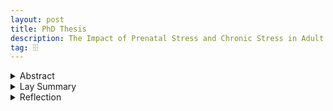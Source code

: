 ```yaml
---
layout: post
title: PhD Thesis
description: The Impact of Prenatal Stress and Chronic Stress in Adult Rats on the Brain, Behaviour and Gut Microbiome
tag: 🗄️
---
```


<details markdown="1">
<summary>Abstract</summary>

Repeated social stress experienced during pregnancy ‘programmes’ long-term changes in the offspring’s brain and behaviour which may prepare the offspring for an adverse postnatal environment. However, a ‘mismatch’ between the predicted and actual postnatal environment can result in maladaptation to stress. The effects of prenatal stress (PNS) are sexually dimorphic – for example, male, but not female PNS offspring display heightened anxiety-like behaviour, whereas hyperactivity of the hypothalamo-pituitary-adrenal (HPA) axis in response to stress is reported in both sexes. The mechanisms underlying the (mal)adaptive programming PNS induces are unclear, however, may result from changes to the offspring’s central GABAergic system, thereby impacting the inhibitory regulation GABA exerts on the HPA axis and central limbic areas that regulate anxiety-like behaviour. Moreover, recent advances in understanding the gut-brain axis provide an additional avenue of investigation regarding the long-term effects of PNS on other systems. The following key questions were addressed in this thesis: (1) Does PNS lead to resilient or vulnerable stress-related phenotypes when faced with additional chronic stress in adulthood; (2) is central GABAA receptor (GABAAR) subunit expression altered by PNS?; and (3) does PNS with or without additional chronic stress alter the gut microbiome or predispose offspring to dysbiosis? To address these questions, PNS offspring were generated by exposing pregnant dams to social stress on gestational days 16-20.

Here, PNS alone did not have any significant adverse effect on anxiety-like behaviour in the offspring, regardless of sex, however chronic stress (seven days variable stressors) in adulthood lead to reduced anxiety-like behaviour in both male and female PNS offspring. Moreover, there was a significant difference in plasma corticosterone concentrations following anxiety behavioural testing, with PNS females displaying reduced corticosterone secretion, regardless of chronic stress exposure; while male offspring exposed to chronic stress exhibited higher corticosterone concentrations. In addition, testosterone concentrations were significantly elevated by chronic stress alone. In females, estradiol was also significantly reduced by chronic stress, regardless of PNS status. The results suggest that the animals in this study may be exhibiting resiliency to adverse conditions (i.e. chronic stress) experienced in later life, which appears to be independent of HPA-axis activity.

In males, the GABAAR ⍺1 receptor subunit expression in the hippocampus was affected by both PNS and chronic stress (down-regulated). Whereas in the prefrontal cortex (PFC), there was an interaction between PNS and CS, wherein this subunit did not exhibit the PNS-only increase in expression. A similar effect was also seen for ⍺5 in the PVN of males, while an interaction prevented the PNS-only decrease in ⍺5 expression in the PFC. In females, PNS had significant effects on increasing the expression of ⍺1 in the hippocampus and amygdala (CeA, MeA), as well as the expression of ⍺5 in the PVN, hippocampus, and amygdala. Chronic stress had significant effects on ⍺1 expression in the hippocampus (decreased expression), ⍺2 expression in PFC (decreased), and ⍺5 in the PVN (increased). Finally, there was an interaction between PNS and CS increasing the expression of ⍺1 in the amygdala (BLA, BMA). Overall, the results suggest that PNS and chronic stress may influence inhibitory GABAergic control in key brain regions involved in mediating anxiety-like behaviour and regulating HPA axis activity.

In pregnant dams, the gut microbiome was not affected by social stress and the offspring’s microbiota were significantly different to those of the pregnant dams, suggesting that any dysbiosis in the adult offspring is independent of maternal gut microbiome changes. Analysis of fecal samples taken from offspring exposed to chronic stress, as well as antibiotic-gavage-treated offspring, reveal that these treatments had a greater effect on microbiome composition than PNS. However, PNS males showed a moderate sensitivity to antibiotic treatment compared to controls, with significant changes to bacterial families of the orders Clostridiales, Bacteroidales and Enterobacteriales. Indeed, while PNS had a moderate effect on the microbial composition of the gut in males, chronic stress-induced alterations in the abundance of specific microbial communities in both males and females. Nevertheless, neither antibiotic nor water gavage treatment had a significant effect on anxiety-like behaviour, suggesting that, at least for this model, the gut microbiome does not play a role in mediating PNS phenotypes.

In conclusion, the results suggest that adverse PNS effects may have potentially been tempered by underlying stress resiliency with respect to anxious behaviour. The central expression of GABAAR subunits is differentially sensitive to PNS and chronic stress, and these changes may contribute to altered behaviour and stress sensitivity. Finally, PNS alone has little effect on the composition of the gut microbiome, which is evidently more sensitive to chronic stress in adulthood, than stress exposure during prenatal life. However, PNS males treated with antibiotics showed a sensitivity to gut perturbations. Overall, these findings contribute to our understanding of the maladaptive effects of PNS and the mechanisms underlying PNS outcomes.

</details>

<details markdown="1">
<summary>Lay Summary</summary>

Stress experienced during pregnancy can have life-long negative repercussions for the offspring. This is considered an evolutionary trait to prepare the offspring for an adverse postnatal environment, as experienced by the pregnant mother. However, in the absence of a challenging postnatal environment, this prenatal “programming” can have harmful effects on the offspring, leading to mood disorders, such as anxiety or depression, and abnormal responses to stress. In healthy individuals, stress activates the stress-response axis (known as the hypothalamo-pituitary-adrenal axis; HPA axis) allowing the body to respond appropriately to the challenging stimulus, for example by ensuring energy is available, and then return to a non-stressed baseline. While the HPA axis is maintained by several checkpoints, dysfunction of this regulation can occur. This leads to an excess of stress hormones (cortisol in humans, corticosterone in rats) which can have damaging effects and is commonly associated with anxiety and depressed mood. Prenatal stress (PNS) can lead to abnormal responses to stress: for example, male, but not female PNS offspring display heightened anxious behaviour, whereas hyperactivity of the HPA axis in response to stress is reported in both sexes. It is currently not known how exactly this programming occurs, or indeed the full scope of the changes in the brain that lead to anxious behaviour, however, they may result from changes to one of the checkpoints involved in maintaining control of the HPA axis.

Rapid communication between neurons occurs through electrical impulses. In order to generate these impulses, positively and negatively charged ions move in and out of nerve cells through channels, which are gated by receptors. When a neurotransmitter attaches to its receptor, the channel opens and ions flow through. These neurotransmitters can therefore be excitatory (opening the channel to positively charged ions that make the neuron more likely to produce an impulse) or inhibitory (opening the channel to negatively charged ions that make the neuron less likely to fire). It has been suggested that an imbalance between excitatory and inhibitory neurotransmission may underlie the abnormal stress responses seen in PNS rats. The primary inhibitory neurotransmitter in the brain is called GABA. It binds to GABAA receptors, preventing the neuron from firing and thereby passing on an electrical impulse. The GABAA receptor is one of the checkpoints regulating the HPA axis and preventing HPA axis hyperactivity. GABAA receptors are composed of multiple building blocks (subunits), which can each affect receptor activity and function. For example, the subunits ⍺1, ⍺2, and ⍺5 have been associated with anxiety and genetic deletion studies have demonstrated that any of these subunits can either promote or prevent anxiety, depending on the brain area from which they are removed.

In order to investigate how prenatal stress programmes offspring, rats were used to model these changes by exposing pregnant rats to social stress at the end of pregnancy, and then raising the pups until adulthood, at which point testing was carried out.
Here, PNS alone did not lead to an increase in anxiety behaviour, regardless of sex, however chronic stress in adulthood did lead to reduced anxiety behaviour. Moreover, there was a significant difference in corticosterone concentration in the blood, with PNS females displaying reduced corticosterone, regardless of chronic stress exposure; while male offspring exposed to chronic stress exhibited higher corticosterone concentrations than male offspring not exposed to chronic stress. These results suggest that the rodents in this study may be exhibiting resiliency to adverse post-natal conditions (i.e. chronic stress) which appears to be independent of HPA-axis activity.

Further, while chronic stress alone had a small impact on GABAA receptor subunits, PNS or a combination of PNS and chronic stress changed where and how GABAA receptor subunits were expressed in a sex- and brain-region dependent manner. Given that the stress response is mounted via these regions, PNS-dependent alterations, especially in the face of chronic stress in adulthood, may offer insight into the mechanisms that led to an increase in stress resiliency.

In addition to investigating changes in GABAA receptor subunits in the brain, this thesis also examined the role of the gut microbiome in mediating the programming effects of PNS. The gut microbiome describes the communities of bacteria that naturally colonise the gut and play an important role in regulating brain chemistry. Recent advances in understanding this gut-brain interaction have demonstrated an association between the gut microbiome and stress responses. The results suggest that PNS only moderately altered the bacterial composition of the gut microbiome and the offspring microbiome was not “inherited” from their stressed mothers. However, in males and females, PNS and chronic stress exposure increased pro-resiliency bacteria. In addition, PNS may lead to altered sensitivity to antibiotic treatment, as there were changes in bacterial communities in control offspring that were not apparent in PNS offspring treated with antibiotics.

Overall, the results of this thesis suggest that 1. males and females exhibited heightened stress-resiliency when faced with an adult (chronic stress) challenge, 2. PNS-alone or in combination with chronic stress led to adaptations of GABAA receptors in stress-sensitive brain regions, and 3. In PNS offspring, the gut microbiome may have been sensitive to disruption by chronic stress (possibly improving stress-resiliency), and antibiotic treatment (in males).

Taken together, these results provide new avenues of investigation to continue to understand foundational mechanisms underlying stress responsivity and anxiety, which in the future may allow for a more target approach to the treatment in humans.

</details>

<details markdown="1">
<summary>Reflection</summary>

After reading this thesis, this final section may seem unconventional and perhaps unnecessary; At the beginning of it, my acknowledgements thank all the wonderful people (and creatures) that have supported me throughout this long, long period in my life. It seems appropriate, if a little indulgent, that a glimpse into the rear-view mirror of my PhD somewhat bookends my thesis.
Something that I think often goes unacknowledged is everything that the PhD teaches you. For many students starting out in their PhDs, it might seem impossible and unattainable to produce a final thesis. I certainly had my moments. Others, at the end of their journey, might forget to look back and take stock of everything that they have learned, as if that knowledge had always been there. I think that does the PhD a disservice; We are here to learn, grow, and develop as researchers. Often through trial and error, and more error. I would like to take this short section to acknowledge all the things I didn’t know or wasn’t as skilled in, before I started, but I have now learned how to do.
After all, a PhD is an incredible opportunity to learn and develop the skills needed to succeed in the future.

## Practical Skills

Before starting this PhD, I had no appreciable experience in in vivo animal maintenance, handling, or the general research skills required to work with rodents, including administering treatment by gavage or behavioural testing. The months spent in the animal unit helped me learn all those skills. The same goes for all the in vitro experiments carried out in this PhD: never before had I done tissue sectioning, a radioimmunoassay, radionucleotide-labelled in situ hybridisation assays, or 16S rRNA sequencing. These are all skills that I can now say that I have learned and learned from. I have learned from the trials and the errors. I have learned from the successes and from attempts that never even made it to a finished experiment. Finally, I have learned from writing up the thesis and from my viva. Without mistakes, nothing can be learned.

## Computational and Statistical Skills

What I learned in this section came as a big, beautiful surprise to me. Learning how to use R had been a goal of mine when starting the PhD; I knew that undergraduates were given the opportunity to learn this and it felt like an incredibly powerful tool that I wanted to become at least familiar with. I never imagined how far that goal would take me. Starting with a simple 10-line R script made available to me by Dr Crispin Jordan, I took each piece apart to learn what it did. I then added more lines, and took even more away. I slowly learned how the language worked and became familiar with how to use it effectively. For someone with a computational background, learning R may sound terribly dull, as it is in fact a very intuitive language, but for me, this was the first time I had undertaken to learn any type of coding language. The most surprising thing about this however, was that I fell in love. I loved the logic puzzles new problems would present. I loved that I could just try something and see what happened. I could get lost in solving these and took pride in succeeding to find a solution. I learned how to carry out complex analysis, picking up new skills in statistical analysis and theory, as well as how to create the figures that I wanted.

It was a good thing that I became so delighted by coding, as I soon discovered that the initial pre-processing steps required for the microbiome analysis required me to code in the command-line interface using a different language, Bash. If you are computer scientist, I will remind you again at this point that I am not. For anyone wondering: this is the equivalent of saying I learned how to eat with a knife and fork, and feeling quite pleased about it. But in this analogy, I didn’t even know cutlery existed before trying to use it. So I set to learning what I needed to know and managed to navigate my way through the bioinformatics portion of the microbiome analysis. Even then, when I was able to return this prepared data to my beloved R, I had to learn how to apply specific microbiome-analysis commands and processes. So I did. I tried and I met hurdles and impasses. I made mistakes. I sought help on forums and from colleagues, until I succeeded.

When I moved on to the image analysis step of my thesis, which was not without its own set of problems, I realised that many of these steps could be automated and thereby made more efficient and reliable. So I set about learning the complex functionalities of ImageJ and QuPath, eventually learning how to write macros that knitted these steps together in a streamlined process in order to create a new analysis pipeline that can be used by others. The section of Chapter 4 in this thesis about the development of the pipeline is an ode to the joy and pride I felt developing it. From scratch. By myself. I think if I told pre-PhD Danny that I would end up creating something like this, she wouldn’t believe it.

Finally, and this may not be obvious to the reader of this formatted pdf document, I wrote my thesis in LaTeX. I had no prior knowledge of this particular language when I sat down to start writing, but it seemed like a good idea to learn. So I did. More trial and more error ensued, and I think you will agree that the outcome looks good. It was certainly preferable to negotiating with a certain common text processor about image placement.

## Research Skills

Everything I mentioned so far has been a very practical, hands-on skill. However, I think it is also worth mentioning the more inexplicit, but important research skills I learned. The first one being experimental design, both from reading papers and learning from the experiments I carried out, but in all honesty, a portion of this skill has also come from the 20:20 hindsight of my own work, wishing I had done things slightly differently. Now I know better. I think this a common lament amongst PhD students. Additional skills that I have learned and will carry with me, and hopefully continue to improve on are data management, scientific writing, presentation skills, and critical scientific evaluation. I know so much more about these than when I started, but I don’t think learning ever ends for skills like these. Finally, and I think I have made this point clearly enough throughout so I won’t belabour it any more: independent problem solving.

## Professional Skills

The PhD also taught me incredibly valuable skills in collaboration, asking colleagues for advice, adapting to challenges and meeting those challenges with a resiliency I did not know I possessed. That is not to say I have not had my set-backs or my moments of despair. But I learned to get back up and try again tomorrow. And finally, I learned what my personal strengths and weaknesses are. I learned what I am passionate about and how that passion can fuel my creativity to become a better scientist, and remain as ever, a life- long learner.
In closing, it has been a privilege to learn how to be a scientist.

</details>
